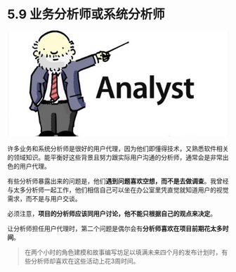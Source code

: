 # 5.9 业务分析师或系统分析师

![分析师](images/analyst.jpg)

许多业务和系统分析师是很好的用户代理，因为他们即懂得技术，又熟悉软件相关的领域知识。能平衡好这些背景且努力跟实际用户沟通的分析师，通常会是非常出色的用户代理。

有些分析师暴露出来的问题是，他们**遇到问题喜欢空想，而不是去做调查**。我曾经与太多分析师一起工作，他们相信自己可以坐在办公室里凭直觉就知道用户的视觉需求，而不是与用户交谈。

必须注意，**项目的分析师应该同用户讨论，他不能只根据自己的观点来决定**。

让分析师担任用户代理时，第二个问题是偶尔会有**分析师喜欢在项目前期花太多时间**。

> 在两个小时的角色建模和故事编写坊足以填满未来四个月的发布计划时，有些分析师却喜欢在这些活动上花3周时间。